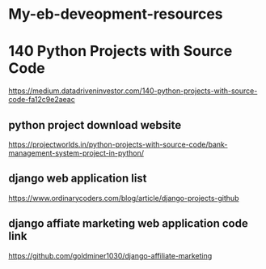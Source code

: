 # My-eb-deveopment-resources

# 140 Python Projects with Source Code
https://medium.datadriveninvestor.com/140-python-projects-with-source-code-fa12c9e2aeac

## python project download website
https://projectworlds.in/python-projects-with-source-code/bank-management-system-project-in-python/

## django web application list
https://www.ordinarycoders.com/blog/article/django-projects-github

## django affiate marketing web application code link 
https://github.com/goldminer1030/django-affiliate-marketing
